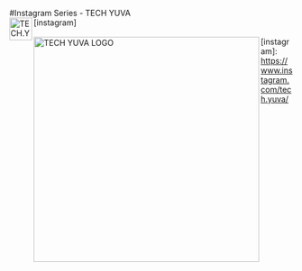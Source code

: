 #Instagram Series - TECH YUVA 
<br />
<img align="left" alt="TECH.YUVA | Instagram" width="40px" src="https://cdn.jsdelivr.net/npm/simple-icons@v3/icons/instagram.svg" />[instagram]
<br /><br />
<img align="left" alt="TECH YUVA LOGO" width="400px" src="https://github.com/asrrocks/Instagram-Tech-Page-Series/blob/master/HTML/Day1/logo.png" />
[instagram]: https://www.instagram.com/tech.yuva/
